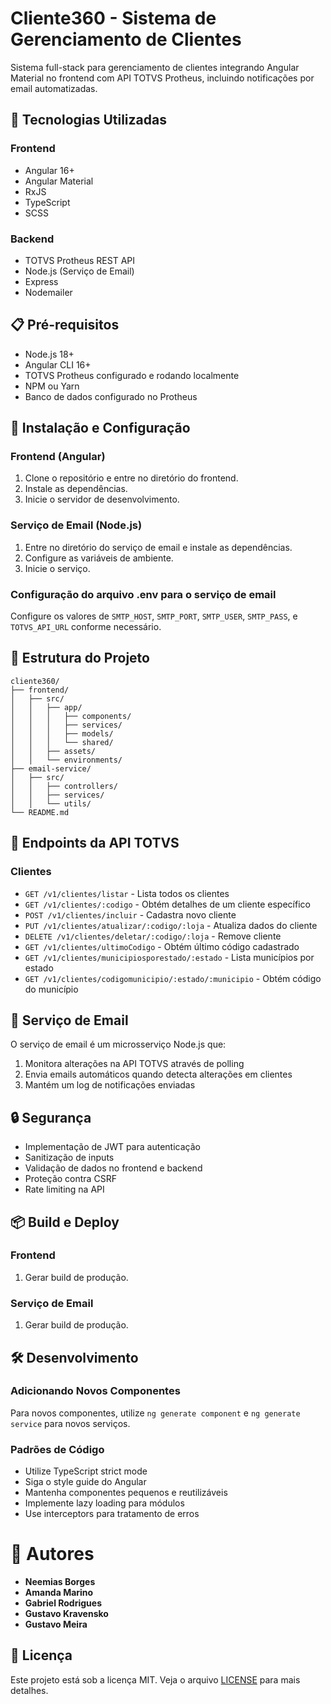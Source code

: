# Cliente360 - Sistema de Gerenciamento de Clientes

Sistema full-stack para gerenciamento de clientes integrando Angular Material no frontend com API TOTVS Protheus, incluindo notificações por email automatizadas.

## 🚀 Tecnologias Utilizadas

### Frontend
- Angular 16+
- Angular Material
- RxJS
- TypeScript
- SCSS

### Backend
- TOTVS Protheus REST API
- Node.js (Serviço de Email)
- Express
- Nodemailer

## 📋 Pré-requisitos

- Node.js 18+
- Angular CLI 16+
- TOTVS Protheus configurado e rodando localmente
- NPM ou Yarn
- Banco de dados configurado no Protheus

## 🔧 Instalação e Configuração

### Frontend (Angular)

1. Clone o repositório e entre no diretório do frontend.
2. Instale as dependências.
3. Inicie o servidor de desenvolvimento.

### Serviço de Email (Node.js)

1. Entre no diretório do serviço de email e instale as dependências.
2. Configure as variáveis de ambiente.
3. Inicie o serviço.

### Configuração do arquivo .env para o serviço de email

Configure os valores de `SMTP_HOST`, `SMTP_PORT`, `SMTP_USER`, `SMTP_PASS`, e `TOTVS_API_URL` conforme necessário.

## 📐 Estrutura do Projeto

```
cliente360/
├── frontend/
│   ├── src/
│   │   ├── app/
│   │   │   ├── components/
│   │   │   ├── services/
│   │   │   ├── models/
│   │   │   └── shared/
│   │   ├── assets/
│   │   └── environments/
├── email-service/
│   ├── src/
│   │   ├── controllers/
│   │   ├── services/
│   │   └── utils/
└── README.md
```

## 🔌 Endpoints da API TOTVS

### Clientes

- `GET /v1/clientes/listar` - Lista todos os clientes
- `GET /v1/clientes/:codigo` - Obtém detalhes de um cliente específico
- `POST /v1/clientes/incluir` - Cadastra novo cliente
- `PUT /v1/clientes/atualizar/:codigo/:loja` - Atualiza dados do cliente
- `DELETE /v1/clientes/deletar/:codigo/:loja` - Remove cliente
- `GET /v1/clientes/ultimoCodigo` - Obtém último código cadastrado
- `GET /v1/clientes/municipiosporestado/:estado` - Lista municípios por estado
- `GET /v1/clientes/codigomunicipio/:estado/:municipio` - Obtém código do município

## 📨 Serviço de Email

O serviço de email é um microsserviço Node.js que:
1. Monitora alterações na API TOTVS através de polling
2. Envia emails automáticos quando detecta alterações em clientes
3. Mantém um log de notificações enviadas

## 🔒 Segurança

- Implementação de JWT para autenticação
- Sanitização de inputs
- Validação de dados no frontend e backend
- Proteção contra CSRF
- Rate limiting na API

## 📦 Build e Deploy

### Frontend

1. Gerar build de produção.

### Serviço de Email

1. Gerar build de produção.

## 🛠️ Desenvolvimento

### Adicionando Novos Componentes

Para novos componentes, utilize `ng generate component` e `ng generate service` para novos serviços.

### Padrões de Código

- Utilize TypeScript strict mode
- Siga o style guide do Angular
- Mantenha componentes pequenos e reutilizáveis
- Implemente lazy loading para módulos
- Use interceptors para tratamento de erros

# 📝 Autores

- **Neemias Borges**
- **Amanda Marino**
- **Gabriel Rodrigues**
- **Gustavo Kravensko**
- **Gustavo Meira**

## 📄 Licença

Este projeto está sob a licença MIT. Veja o arquivo [LICENSE](LICENSE) para mais detalhes.